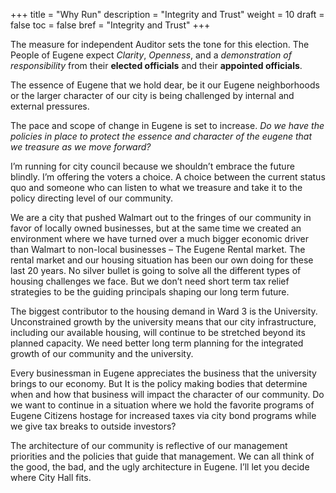 +++
title = "Why Run"
description = "Integrity and Trust"
weight = 10
draft = false
toc = false
bref = "Integrity and Trust"
+++

The measure for independent Auditor sets the tone for this election. The People of Eugene expect _Clarity_, _Openness_, and a _demonstration of responsibility_ from their **elected officials** and their **appointed officials**.

The essence of Eugene that we hold dear, be it our Eugene neighborhoods or the larger character of our city is being challenged by internal and external pressures.

The pace and scope of change in Eugene is set to increase. _Do we have the policies in place to protect the essence and character of the eugene that we treasure as we move forward?_

I’m running for city council because we shouldn’t embrace the future blindly. I’m offering the voters a choice. A choice between the current status quo and someone who can listen to what we treasure and take it to the policy directing level of our community.

We are a city that pushed Walmart out to the fringes of our community in favor of locally owned businesses, but at the same time we created an environment where we have turned over a much bigger economic driver than Walmart to non-local businesses – The Eugene Rental market. The rental market and our housing situation has been our own doing for these last 20 years. No silver bullet is going to solve all the different types of housing challenges we face. But we don’t need short term tax relief strategies to be the guiding principals shaping our long term future.

The biggest contributor to the housing demand in Ward 3 is the University. Unconstrained growth by the university means that our city infrastructure, including our available housing, will continue to be stretched beyond its planned capacity. We need better long term planning for the integrated growth of our community and the university.

Every businessman in Eugene appreciates the business that the university brings to our economy. But It is the policy making bodies that determine when and how that business will impact the character of our community. Do we want to continue in a situation where we hold the favorite programs of Eugene Citizens hostage for increased taxes via city bond programs while we give tax breaks to outside investors?

The architecture of our community is reflective of our management priorities and the policies that guide that management. We can all think of the good, the bad, and the ugly architecture in Eugene. I’ll let you decide where City Hall fits.
